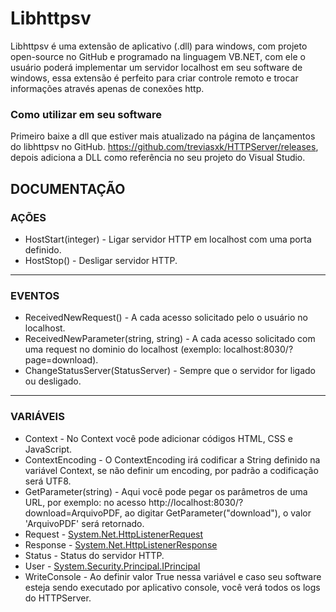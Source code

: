 # Libhttpsv
Libhttpsv é uma extensão de aplicativo (.dll) para windows, com projeto open-source no GitHub e programado na linguagem VB.NET, com ele o usuário poderá implementar um servidor localhost em seu software de windows, essa extensão é perfeito para criar controle remoto e trocar informações através apenas de conexões http.
### Como utilizar em seu software
Primeiro baixe a dll que estiver mais atualizado na página de lançamentos do libhttpsv no GitHub.  https://github.com/treviasxk/HTTPServer/releases, depois adiciona a DLL como referência no seu projeto do Visual Studio.

## DOCUMENTAÇÃO
### AÇÕES
* HostStart(integer) - Ligar servidor HTTP em localhost com uma porta definido.
* HostStop() - Desligar servidor HTTP.
***
### EVENTOS
* ReceivedNewRequest() - A cada acesso solicitado pelo o usuário no localhost.
* ReceivedNewParameter(string, string) - A cada acesso solicitado com uma request no dominio do localhost (exemplo: localhost:8030/?page=download).
* ChangeStatusServer(StatusServer) - Sempre que o servidor for ligado ou desligado.
***
### VARIÁVEIS
* Context - No Context você pode adicionar códigos HTML, CSS e JavaScript.
* ContextEncoding - O ContextEncoding irá codificar a String definido na variável Context, se não definir um encoding, por padrão a codificação será UTF8.
* GetParameter(string) - Aqui você pode pegar os parâmetros de uma URL, por exemplo: no acesso http://localhost:8030/?download=ArquivoPDF, ao digitar GetParameter("download"), o valor 'ArquivoPDF' será retornado.
* Request - [System.Net.HttpListenerRequest](https://docs.microsoft.com/pt-br/dotnet/api/system.net.httplistenerrequest?view=netcore-3.1)
* Response - [System.Net.HttpListenerResponse](https://docs.microsoft.com/en-us/dotnet/api/system.net.httplistenerresponse?view=netcore-3.1)
* Status - Status do servidor HTTP.
* User - [System.Security.Principal.IPrincipal](https://docs.microsoft.com/en-us/dotnet/api/system.security.principal.iprincipal?view=netcore-3.1)
* WriteConsole - Ao definir valor True nessa variável e caso seu software esteja sendo executado por aplicativo console, você verá todos os logs do HTTPServer.

